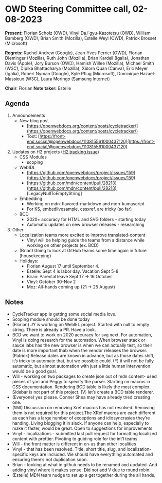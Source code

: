 # OWD Steering Committee call, 02-08-2023

**Present:** Florian Scholz (OWD), Vinyl Da.i'gyu-Kazotetsu (OWD), William Bamberg (OWD), Brian Smith (Mozilla), Estelle Weyl (OWD), Patrick Brosset (Microsoft)

**Regrets:** Rachel Andrew (Google), Jean-Yves Perrier (OWD), Florian Dieminger (Mozilla), Ruth John (Mozilla), Brian Kardell (Igalia), Jonathan Davis (Apple), Jory Burson (OWD), Hamish Willee (Mozilla), Michael Smith (W3C), Dipika Bhattacharya (Mozilla), Xidorn Quan (Canva), Eric Meyer (Igalia), Robert Nyman (Google),  Kyle Pflug (Microsoft),  Dominique Hazael-Massieux (W3C),  Laura Moringo (Samsung Internet)

**Chair**: Florian
**Note taker:** Estelle

## Agenda

1. Announcements
    - New blog post
        - [https://openwebdocs.org/content/posts/cycletracker/](https://openwebdocs.org/content/posts/cycletracker/)
        - Toot: [https://front-end.social/@openwebdocs/110815561000437120](https://front-end.social/@openwebdocs/110815561000437120)
2. Updates on H2 projects ([H2 tracking issue](https://github.com/openwebdocs/project/issues/171))
    - CSS Modules
        - scoping
    - WebIDL
        - [https://github.com/openwebdocs/project/issues/159](https://github.com/openwebdocs/project/issues/159)
        - [https://github.com/mdn/content/pull/28213](https://github.com/mdn/content/pull/28213) [LegacyNullToEmptyString]
    - Embedding
        - Working on mdn-flavored-markdown and mdn-kumascript
        - For KS, embedlivesample, cssxref, are tricky (so far)
    - BCD
        - 2020+ accuracy for HTML and SVG folders - starting today
        - Automatic updates on new browser releases - researching
3. Other
    - Localization teams more excited to improve translated-content
        - Vinyl will be helping guide the teams from a distance while working on other projects (ex. BCD)
    - (Brian) Going to look at GitHub teams some time again in future (housekeeping)
    - Holidays:
        - Florian August 17 until September 4.
        - Estelle: Sept 4 is labor day. Vacation Sept 5-8
        - Brian: Parental leave Sept 17 -> 16 October
        - Vinyl: October 30-Nov 2
        - Moz: All-hands coming up (21 -> 25 August)

## Notes

- CycleTracker app is getting some social media love.
- Scoping module should be done today
- (Florian) JY is working on WebIEL project. Started with null to empty string. There is already a PR. Have a look.
- BCD we want to work on 2020 accuracy for svg next. For automation, Vinyl is doing research for the automation. When browser stack or sauce labs has the new browser is when we can actually test, so their date is more important thab when the vendor releases the browser. (Patrick) Release dates are known in advance, but as those dates shift, it’s tricky to automate that, but we possible could. (F) it will not be fully automatic, but almost automation with just a little human intervention would be a good goal.
- Will - working on two packages to create json out of mdn content- used pieces of yari and Peggy to specify the parser.  Starting on macros in CSS documentation. Rendering BCD table is likely the most complex. Sidebar is not part of this project. (V) let’s create a BCD table renderer.
- (Everyone) yes please. Conner Shea may have already tried creating one.
- (Will) Discussion on removing Xref macros has not resolved. Removing them is not required for this project.The XRef macros are each different as each has a large number of exceptions and idiosyncrasies they’re handing. Living blogging it in slack. If anyone can help, especially to make it faster, would be great. Open to suggestions for improvements
- Vinyl - localizations - submitted last pull request for formatting localized content with prettier. Pivoting to guiding role for the int’l teams.
- Will - the front matter is different in en-us than other localities
- Vinyl - that has been resolved. Title, short title, slug, and localization-specific keys are included. We should have everything automated and ensuring there’s not duplication soon.
- Brian - looking at what in github needs to be renamed and updated. And adding vinyl where it makes sense. Did not add V due to round robin.
- (Estelle) MDN team nudge to set up a get together during the all hands.
